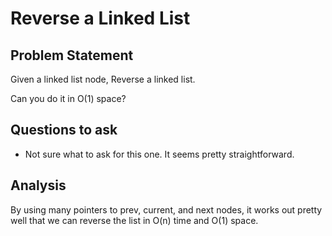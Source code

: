 # Reverse a Linked List

## Problem Statement
Given a linked list node, Reverse a linked list.

Can you do it in O(1) space?

## Questions to ask
- Not sure what to ask for this one.  It seems pretty straightforward.

## Analysis
By using many pointers to prev, current, and next nodes, it works out pretty well that we can reverse the list in
O(n) time and O(1) space.

